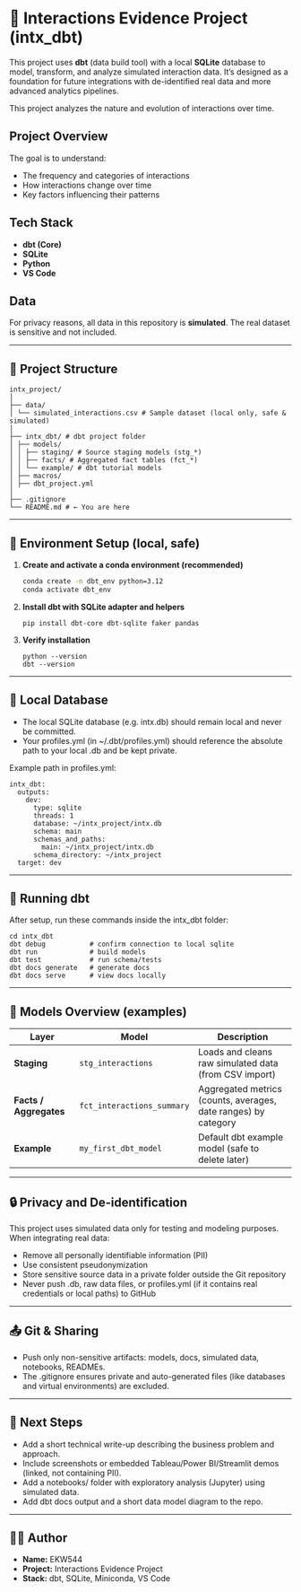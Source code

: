 # 🧠 Interactions Evidence Project (intx_dbt)

This project uses **dbt** (data build tool) with a local **SQLite** database to model, transform, and analyze simulated interaction data. It’s designed as a foundation for future integrations with de-identified real data and more advanced analytics pipelines.

This project analyzes the nature and evolution of interactions over time.

## Project Overview

The goal is to understand:
- The frequency and categories of interactions
- How interactions change over time
- Key factors influencing their patterns

## Tech Stack
- **dbt (Core)**
- **SQLite**
- **Python**
- **VS Code**

## Data
For privacy reasons, all data in this repository is **simulated**. The real dataset is sensitive and not included.


---

## 📁 Project Structure

```
intx_project/
│
├── data/
│ └── simulated_interactions.csv # Sample dataset (local only, safe & simulated)
│
├── intx_dbt/ # dbt project folder
│ ├── models/
│ │ ├── staging/ # Source staging models (stg_*)
│ │ ├── facts/ # Aggregated fact tables (fct_*)
│ │ └── example/ # dbt tutorial models
│ ├── macros/
│ ├── dbt_project.yml
│
├── .gitignore
└── README.md # ← You are here
```

---

## 🧰 Environment Setup (local, safe)

1. **Create and activate a conda environment (recommended)**

   ```bash
   conda create -n dbt_env python=3.12
   conda activate dbt_env
    ```
2. **Install dbt with SQLite adapter and helpers**
    ```
    pip install dbt-core dbt-sqlite faker pandas
    ```
3. **Verify installation**
    ```
    python --version
    dbt --version
    ```
---

## 🧩 Local Database

- The local SQLite database (e.g. intx.db) should remain local and never be committed.
- Your profiles.yml (in ~/.dbt/profiles.yml) should reference the absolute path to your local .db and be kept private.

Example path in profiles.yml:
```
intx_dbt:
  outputs:
    dev:
      type: sqlite
      threads: 1
      database: ~/intx_project/intx.db
      schema: main
      schemas_and_paths:
        main: ~/intx_project/intx.db
      schema_directory: ~/intx_project
  target: dev
```
---

## 🧮 Running dbt

After setup, run these commands inside the intx_dbt folder:
```
cd intx_dbt
dbt debug           # confirm connection to local sqlite
dbt run             # build models
dbt test            # run schema/tests
dbt docs generate   # generate docs
dbt docs serve      # view docs locally
```

---

## 🧠 Models Overview (examples)

| Layer                    | Model                      | Description                                                     |
| ------------------------ | -------------------------- | --------------------------------------------------------------- |
| **Staging**              | `stg_interactions`         | Loads and cleans raw simulated data (from CSV import)           |
| **Facts / Aggregates**   | `fct_interactions_summary` | Aggregated metrics (counts, averages, date ranges) by category  |
| **Example**              | `my_first_dbt_model`       | Default dbt example model (safe to delete later)                |

---

## 🔒 Privacy and De-identification

This project uses simulated data only for testing and modeling purposes.
When integrating real data:
- Remove all personally identifiable information (PII)
- Use consistent pseudonymization
- Store sensitive source data in a private folder outside the Git repository
- Never push .db, raw data files, or profiles.yml (if it contains real credentials or local paths) to GitHub

---

## 📤 Git & Sharing

- Push only non-sensitive artifacts: models, docs, simulated data, notebooks, READMEs.
- The .gitignore ensures private and auto-generated files (like databases and virtual environments) are excluded.

---

## 🚀 Next Steps

- Add a short technical write-up describing the business problem and approach.
- Include screenshots or embedded Tableau/Power BI/Streamlit demos (linked, not containing PII).
- Add a notebooks/ folder with exploratory analysis (Jupyter) using simulated data.
- Add dbt docs output and a short data model diagram to the repo.

---

## 👩‍💻 Author

- **Name:** EKW544  
- **Project:** Interactions Evidence Project  
- **Stack:** dbt, SQLite, Miniconda, VS Code